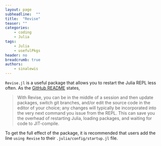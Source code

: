 ```yaml
---
layout: page
subheadline:  ""
title:  "Revise"
teaser: ""
categories:
    - coding
    - Julia
tags:
    - Julia
    - usefulPkgs
header: no
breadcrumb: true
authors:
    - sinalewis
---
```


`Revise.jl` is a useful package that allows you to restart the Julia REPL less often. As the [GitHub README](https://github.com/timholy/Revise.jl) states,

> With Revise, you can be in the middle of a session and then update packages, switch git branches, and/or edit the source code in the editor of your choice; any changes will typically be incorporated into the very next command you issue from the REPL. This can save you the overhead of restarting Julia, loading packages, and waiting for code to JIT-compile.

To get the full effect of the package, it is recommended that users add the line `using Revise` to their `.julia/config/startup.jl` file. 